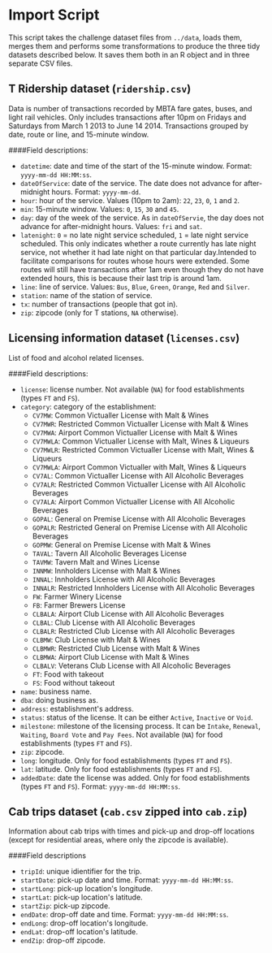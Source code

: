 # Import Script

This script takes the challenge dataset files from `../data`, loads them, merges them and performs some transformations to produce the three tidy datasets described below. It saves them both in an R object and in three separate CSV files.

## T Ridership dataset (`ridership.csv`)
Data is number of transactions recorded by MBTA fare gates, buses, and light rail vehicles. Only includes transactions after 10pm on Fridays and Saturdays from March 1 2013 to June 14 2014. Transactions grouped by date, route or line, and 15-minute window.

####Field descriptions:

* `datetime`: date and time of the start of the 15-minute window. Format: `yyyy-mm-dd HH:MM:ss`.
* `dateOfService`: date of the service. The date does not advance for after-midnight hours. Format: `yyyy-mm-dd`.
* `hour`: hour of the service. Values (10pm to 2am): `22`, `23`, `0`, `1` and `2`.
* `min`: 15-minute window. Values: `0`, `15`, `30` and `45`.
* `day`: day of the week of the service. As in `dateOfServie`, the day does not advance for after-midnight hours. Values: `fri` and `sat`.
* `latenight`: `0` = no late night service scheduled, `1` = late night service scheduled. This only indicates whether a route currently has late night service, not whether it had late night on that particular day.Intended to facilitate comparisons for routes whose hours were extended. Some routes will still have transactions after 1am even though they do not have extended hours, this is because their last trip is around 1am.
* `line`: line of service. Values: `Bus`, `Blue`, `Green`, `Orange`, `Red` and `Silver`.
* `station`: name of the station of service.
* `tx`: number of transactions (people that got in).
* `zip`: zipcode (only for T stations, `NA` otherwise).

## Licensing information dataset (`licenses.csv`)
List of food and alcohol related licenses.

####Field descriptions:

* `license`: license number. Not available (`NA`) for food establishments (types `FT` and `FS`).
* `category`: category of the establishment:
  * `CV7MW`: Common Victualler License with Malt & Wines
  * `CV7MWR`: Restricted Common Victualler License with Malt & Wines
  * `CV7MWA`: Airport Common Victualler License with Malt & Wines
  * `CV7MWLA`: Common Victualler License with Malt, Wines & Liqueurs
  * `CV7MWLR`: Restricted Common Victualler License with Malt, Wines & Liqueurs
  * `CV7MWLA`: Airport Common Victualler with Malt, Wines & Liqueurs
  * `CV7AL`: Common Victualler License with All Alcoholic Beverages
  * `CV7ALR`: Restricted Common Victualler License with All Alcoholic Beverages
  * `CV7ALA`: Airport Common Victualler License with All Alcoholic Beverages
  * `GOPAL`: General on Premise License with All Alcoholic Beverages
  * `GOPALR`: Restricted General on Premise License with All Alcoholic Beverages
  * `GOPMW`: General on Premise License with Malt & Wines
  * `TAVAL`: Tavern All Alcoholic Beverages License
  * `TAVMW`: Tavern Malt and Wines License
  * `INNMW`: Innholders License with Malt & Wines
  * `INNAL`: Innholders License with All Alcoholic Beverages
  * `INNALR`: Restricted Innholders License with All Alcoholic Beverages
  * `FW`: Farmer Winery License
  * `FB`: Farmer Brewers License
  * `CLBALA`: Airport Club License with All Alcoholic Beverages
  * `CLBAL`: Club License with All Alcoholic Beverages
  * `CLBALR`: Restricted Club License with All Alcoholic Beverages
  * `CLBMW`: Club License with Malt & Wines
  * `CLBMWR`: Restricted Club License with Malt & Wines
  * `CLBMWA`: Airport Club License with Malt & Wines
  * `CLBALV`: Veterans Club License with All Alcoholic Beverages
  * `FT`: Food with takeout
  * `FS`: Food without takeout
* `name`: business name.
* `dba`: doing business as.
* `address`: establishment's address.
* `status`: status of the license. It can be either `Active`, `Inactive` or `Void`.
* `milestone`: milestone of the licensing process. It can be `Intake`, `Renewal`, `Waiting`, `Board Vote` and `Pay Fees`. Not available (`NA`) for food establishments (types `FT` and `FS`).
* `zip`: zipcode.
* `long`: longitude. Only for food establishments (types `FT` and `FS`).
* `lat`: latitude. Only for food establishments (types `FT` and `FS`).
* `addedDate`: date the license was added. Only for food establishments (types `FT` and `FS`). Format: `yyyy-mm-dd HH:MM:ss`.

## Cab trips dataset (`cab.csv` zipped into `cab.zip`)
Information about cab trips with times and pick-up and drop-off locations (except for residential areas, where only the zipcode is available).

####Field descriptions
* `tripId`: unique idientifier for the trip.
* `startDate`: pick-up date and time. Format: `yyyy-mm-dd HH:MM:ss`.
* `startLong`: pick-up location's longitude.
* `startLat`: pick-up location's latitude.
* `startZip`: pick-up zipcode.
* `endDate`: drop-off date and time. Format: `yyyy-mm-dd HH:MM:ss`.
* `endLong`: drop-off location's longitude.
* `endLat`: drop-off location's latitude.
* `endZip`: drop-off zipcode.